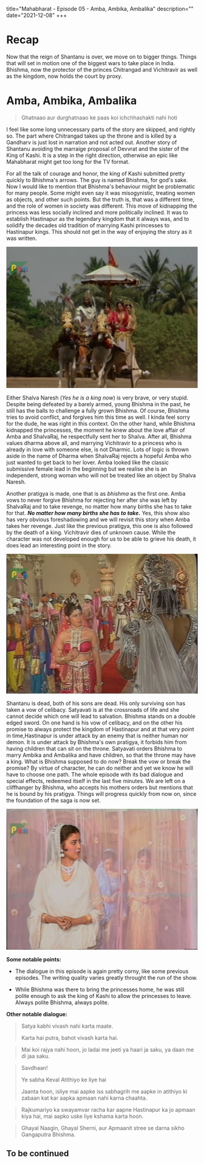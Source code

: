 title="Mahabharat - Episode 05 - Amba, Ambika, Ambalika"
description=""
date="2021-12-08"
+++
# Recap

Now that the reign of Shantanu is over, we move on to bigger things. Things that will set in motion one of the biggest wars to take place in India. Bhishma, now the protector of the princes Chitrangad and Vichitravir as well as the kingdom, now holds the court by proxy. 

# Amba, Ambika, Ambalika

>Ghatnaao aur durghatnaao ke paas koi ichchhashakti nahi hoti

I feel like some long unnecessary parts of the story are skipped, and rightly so. The part where Chitrangad takes up the throne and is killed by a Gandharv is just lost in narration and not acted out. Another story of Shantanu avoiding the marraige proposal of Devvrat and the sister of the King of Kashi. It is a step in the right direction, otherwise an epic like Mahabharat might get too long for the TV format. 

For all the talk of courage and honor, the king of Kashi submitted pretty quickly to Bhishma's arrows. The guy is named Bhishma, for god's sake. Now I would like to mention that Bhishma's behaviour might be problematic for many people. Some might even say it was misogynistic, treating women as objects, and other such points. But the truth is, that was a different time, and the role of women in society was different. This move of kidnapping the princess was less socially inclined and more politically inclined. It was to establish Hastinapur as the legendary kingdom that it always was, and to solidify the decades old tradition of marrying Kashi princesses to Hastinapur kings. This should not get in the way of enjoying the story as it was written.

![Bhishma kidnaps the princesses](/static/images/mahabharat/ep_5_1.webp)

Either Shalva Naresh (*Yes he is a king now*) is very brave, or very stupid. Despite being defeated by a barely armed, young Bhishma in the past, he still has the balls to challenge a fully grown Bhishma. Of course, Bhishma tries to avoid conflict, and forgives him this time as well. I kinda feel sorry for the dude, he was right in this context. On the other hand, while Bhishma kidnapped the princesses, the moment he knew about the love affair of Amba and ShalvaRaj, he respectfully sent her to Shalva. After all, Bhishma values dharma above all, and marrying Vichitravir to a princess who is already in love with someone else, is not Dharmic. Lots of logic is thrown aside in the name of Dharma when ShalvaRaj rejects a hopeful Amba who just wanted to get back to her lover. Amba looked like the classic submissive female lead in the beginning but we realise she is an independent, strong woman who will not be treated like an object by Shalva Naresh.

Another pratigya is made, one that is as *bhishma* as the first one. Amba vows to never forgive Bhishma for rejecting her after she was left by ShalvaRaj and to take revenge, no matter how many births she has to take for that. ***No matter how many births she has to take.*** Yes, this show also has very obvious foreshadowing and we will revisit this story when Amba takes her revenge. Just like the previous pratigya, this one is also followed by the death of a king. Vichitravir dies of unknown cause. While the character was not developed enough for us to be able to grieve his death, it does lead an interesting point in the story.

![Amba Vows revenge](/static/images/mahabharat/ep_5_2.webp)

Shantanu is dead, both of his sons are dead. His only surviving son has taken a vow of celibacy. Satyavati is at the crossroads of life and she cannot decide which one will lead to salvation. Bhishma stands on a double edged sword. On one hand is his vow of celibacy, and on the other his promise to always protect the kingdom of Hastinapur and at that very point in time,Hastinapur is under attack by an enemy that is neither human nor demon. It is under attack by Bhishma's own pratigya, it forbids him from having children that can sit on the throne. Satyavati orders Bhishma to marry Ambika and Ambalika and have children, so that the throne may have a king. What is Bhishma supposed to do now? Break the vow or break the promise? By virtue of character, he can do neither and yet we know he will have to choose one path. The whole episode with its bad dialogue and special effects, redeemed itself in the last five minutes. We are left on a cliffhanger by Bhishma, who accepts his mothers orders but mentions that he is bound by his pratigya. Things will progress quickly from now on, since the foundation of the saga is now set. 

![Bhishma's Dilemma](/static/images/mahabharat/ep_5_3.webp)

**Some notable points:**
* The dialogue in this episode is again pretty corny, like some previous episodes. The writing quality varies greatly throught the run of the show.

* While Bhishma was there to bring the princesses home, he was still polite enough to ask the king of Kashi to allow the princesses to leave. Always polite Bhishma, always polite.

**Other notable dialogue:**
>Satya kabhi vivash nahi karta maate.
>
>Karta hai putra, bahot vivash karta hai.

<!-- -->

>Mai koi rajya nahi hoon, jo ladai me jeeti ya haari ja saku, ya daan me di jaa saku.
<!-- -->

>Savdhaan! 
>
>Ye sabha Keval Atithiyo ke liye hai
>
>Jaanta hoon, isliye mai aapke iss sabhagrih me aapke in atithiyo ki zabaan kat kar aapka apmaan nahi karna chaahta.
<!-- -->

>Rajkumariyo ka swayamvar racha kar aapne Hastinapur ka jo apmaan kiya hai, mai aapko uske liye kshama karta hoon.
<!-- -->

>Ghayal Naagin, Ghayal Sherni, aur Apmaanit stree se darna sikho Gangaputra Bhishma.

## To be continued

